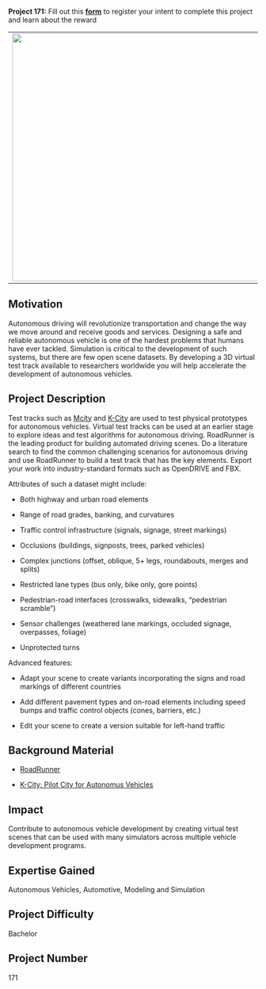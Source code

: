 **Project 171:** Fill out this <strong>[form](https://forms.office.com/Pages/ResponsePage.aspx?id=ETrdmUhDaESb3eUHKx3B5lOTzSa_A6lPqq2LJKzvpM5UMTBZRkc4UTRETjFERVRDWllQRE40OUFSQS4u)</strong> to  register your intent to complete this project and learn about the reward

<table>
<td><img src="/images/virtualWorld.png"  width=500 /></td>
<td><p><h1>3D Virtual Test Track for Autonomous Driving</h1></p>
<p> Design a 3D virtual environment to test the diverse conditions needed to develop an autonomous vehicle. </p>
</table>

## Motivation

Autonomous driving will revolutionize transportation and change the way we move around and receive goods and services. Designing a safe and reliable autonomous vehicle is one of the hardest problems that humans have ever tackled. Simulation is critical to the development of such systems, but there are few open scene datasets. By developing a 3D virtual test track available to researchers worldwide you will help accelerate the development of autonomous vehicles.

## Project Description

Test tracks such as [Mcity](https://en.wikipedia.org/wiki/Mcity) and [K-City](https://www.imnovation-hub.com/digital-transformation/k-cit-test-bed-fo-driverless-cars/) are used to test physical prototypes for autonomous vehicles. Virtual test tracks can be used at an earlier stage to explore ideas and test algorithms for autonomous driving. RoadRunner is the leading product for building automated driving scenes. Do a literature search to find the common challenging scenarios for autonomous driving and use RoadRunner to build a test track that has the key elements. Export your work into industry-standard formats such as OpenDRIVE and FBX. 

Attributes of such a dataset might include: 

- Both highway and urban road elements 

- Range of road grades, banking, and curvatures 

- Traffic control infrastructure (signals, signage, street markings) 

- Occlusions (buildings, signposts, trees, parked vehicles) 

- Complex junctions (offset, oblique, 5+ legs, roundabouts, merges and splits) 

- Restricted lane types (bus only, bike only, gore points) 

- Pedestrian-road interfaces (crosswalks, sidewalks, “pedestrian scramble”) 

- Sensor challenges (weathered lane markings, occluded signage, overpasses, foliage) 

- Unprotected turns 


Advanced features:

- Adapt your scene to create variants incorporating the signs and road markings of different countries 

- Add different pavement types and on-road elements including speed bumps and traffic control objects (cones, barriers, etc.) 

- Edit your scene to create a version suitable for left-hand traffic 

## Background Material

- [RoadRunner](https://www.mathworks.com/products/roadrunner.html)

- [K-City: Pilot City for Autonomus Vehicles](https://www.youtube.com/watch?v=uts6n8go1Q0)

## Impact

Contribute to autonomous vehicle development by creating virtual test scenes that can be used with many simulators across multiple vehicle development programs. 

## Expertise Gained 

Autonomous Vehicles, Automotive, Modeling and Simulation


## Project Difficulty

Bachelor

## Project Number

171
